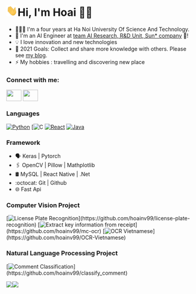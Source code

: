 # <img src="https://raw.githubusercontent.com/ABSphreak/ABSphreak/master/gifs/Hi.gif" width="30px">Hi, I'm Hoai 👨‍💻
- 👨🏻‍💻 I'm a four years at Ha Noi University Of Science And Technology.
- 🔭 I'm an AI Engineer at [team AI Research, R&D Unit, Sun* company](https://sun-asterisk.vn/) 🌱!
- 💡 I love innovation and new technologies
- 🥅 2021 Goals: Collect and share more knowledge with others. Please see [my blog](https://viblo.asia/u/HoaiNV).
- ⚡ My hobbies : travelling and discovering new place

<p align="left">
<h3 align="left">Connect with me:</h3>
<a href="https://viblo.asia/u/HoaiNV" target="blank"><img align="center" src="https://user-images.githubusercontent.com/48142689/99890999-c31be080-2c97-11eb-9f73-e6b6bc3866a8.gif" height="30" width="40" /></a>
<a href="https://github.com/hoainv99" target="blank"><img align="center" src="https://user-images.githubusercontent.com/48142689/99891123-13477280-2c99-11eb-8a5d-e79cb8896d28.gif" height="30" width="40" /></a>

### Languages
[![Python](https://img.shields.io/badge/-Python-fff?&logo=python)](https://github.com/adamalston?tab=repositories&q=&type=&language=python)
[![C](https://img.shields.io/badge/-C-fff?&logo=C)
[![React](https://img.shields.io/badge/-React-fff?&logo=react)](https://github.com/adamalston?tab=repositories&q=&type=&language=React)
[![Java](https://img.shields.io/badge/-Java-fff?&logo=Java&logoColor=007396)](https://github.com/adamalston?tab=repositories&q=&type=&language=java)

### Framework

* 🗣 Keras | Pytorch
* 🖇️ OpenCV | Pillow | Mathplotlib
* 🛢️ MySQL | React Native | .Net
* :octocat: Git | Github
* 🌐 Fast Api

### Computer Vision Project
[![License Plate Recognition](https://img.shields.io/badge/-🌊%20License%20Plate%20Recognition-fff?)](https://github.com/hoainv99/license-plate-recognition)
[![Extract key information from receipt](https://img.shields.io/badge/-💉%20Extract%20Key%20Information%20from%20receipt-fff?)](https://github.com/hoainv99/mc-ocr)
[![OCR Vietnamese](https://img.shields.io/badge/-🛡%20OCR%20Vietnamese-fff?)](https://github.com/hoainv99/OCR-Vietnamese)
### Natural Language Processing Project
[![Comment Classification](https://img.shields.io/badge/-🛡%20Comment%20Classification-fff?)](https://github.com/hoainv99/classify_comment)

<a href="https://www.adamalston.com/"><img height="137.3px" src="https://github-readme-stats.vercel.app/api?username=hoainv99&hide_title=true&hide_border=true&show_icons=true&include_all_commits=true&count_private=true&line_height=21&text_color=000&icon_color=000&bg_color=0,ea6161,ffc64d,fffc4d,52fa5a&theme=graywhite" /><!-- wi*quL3fcV --><img height="137.3px" src="https://github-readme-stats.vercel.app/api/top-langs/?username=hoainv99&hide=html&hide_title=true&hide_border=true&layout=compact&langs_count=7&exclude_repo=comp426&text_color=000&icon_color=fff&bg_color=0,52fa5a,4dfcff,c64dff&theme=graywhite" /></a>
